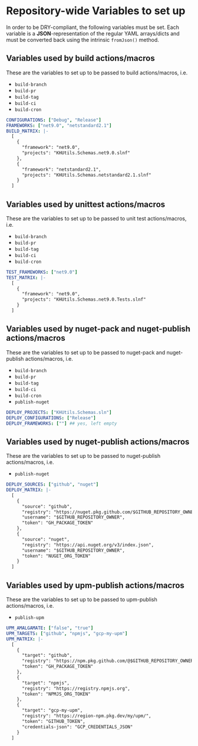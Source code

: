 # Repository-wide Variables to set up

In order to be DRY-compliant, the following variables must be set.
Each variable is a **JSON**-representation of the regular YAML arrays/dicts
and must be converted back using the intrinsic `fromJson()` method.

## Variables used by build actions/macros

These are the variables to set up to be passed to build actions/macros, i.e.

- `build-branch`
- `build-pr`
- `build-tag`
- `build-ci`
- `build-cron`

```yaml
CONFIGURATIONS: ["Debug", "Release"]
FRAMEWORKS: ["net9.0", "netstandard2.1"]
BUILD_MATRIX: |-
  [
    {
      "framework": "net9.0",
      "projects": "KHUtils.Schemas.net9.0.slnf"
    },
    {
      "framework": "netstandard2.1",
      "projects": "KHUtils.Schemas.netstandard2.1.slnf"
    }
  ]
```

## Variables used by unittest actions/macros

These are the variables to set up to be passed to unit test actions/macros, i.e.

- `build-branch`
- `build-pr`
- `build-tag`
- `build-ci`
- `build-cron`

```yaml
TEST_FRAMEWORKS: ["net9.0"]
TEST_MATRIX: |-
  [
    {
      "framework": "net9.0",
      "projects": "KHUtils.Schemas.net9.0.Tests.slnf"
    }
  ]
```

## Variables used by nuget-pack and nuget-publish actions/macros

These are the variables to set up to be passed to nuget-pack and nuget-publish actions/macros, i.e.

- `build-branch`
- `build-pr`
- `build-tag`
- `build-ci`
- `build-cron`
- `publish-nuget`

```yaml
DEPLOY_PROJECTS: ["KHUtils.Schemas.sln"]
DEPLOY_CONFIGURATIONS: ["Release"]
DEPLOY_FRAMEWORKS: [""] ## yes, left empty
```

## Variables used by nuget-publish actions/macros

These are the variables to set up to be passed to nuget-publish actions/macros, i.e.

- `publish-nuget`

```yaml
DEPLOY_SOURCES: ["github", "nuget"]
DEPLOY_MATRIX: |-
  [
    {
      "source": "github",
      "registry": "https://nuget.pkg.github.com/$GITHUB_REPOSITORY_OWNER/index.json",
      "username": "$GITHUB_REPOSITORY_OWNER",
      "token": "GH_PACKAGE_TOKEN"
    },
    {
      "source": "nuget",
      "registry": "https://api.nuget.org/v3/index.json",
      "username": "$GITHUB_REPOSITORY_OWNER",
      "token": "NUGET_ORG_TOKEN"
    }
  ]
```

## Variables used by upm-publish actions/macros

These are the variables to set up to be passed to upm-publish actions/macros, i.e.

- `publish-upm`

```yaml
UPM_AMALGAMATE: ["false", "true"]
UPM_TARGETS: ["github", "npmjs", "gcp-my-upm"]
UPM_MATRIX: |-
  [
    {
      "target": "github",
      "registry": "https://npm.pkg.github.com/@$GITHUB_REPOSITORY_OWNER",
      "token": "GH_PACKAGE_TOKEN"
    },
    {
      "target": "npmjs",
      "registry": "https://registry.npmjs.org",
      "token": "NPMJS_ORG_TOKEN"
    },
    {
      "target": "gcp-my-upm",
      "registry": "https://region-npm.pkg.dev/my/upm/",
      "token": "GITHUB_TOKEN",
      "credentials-json": "GCP_CREDENTIALS_JSON"
    }
  ]
```
